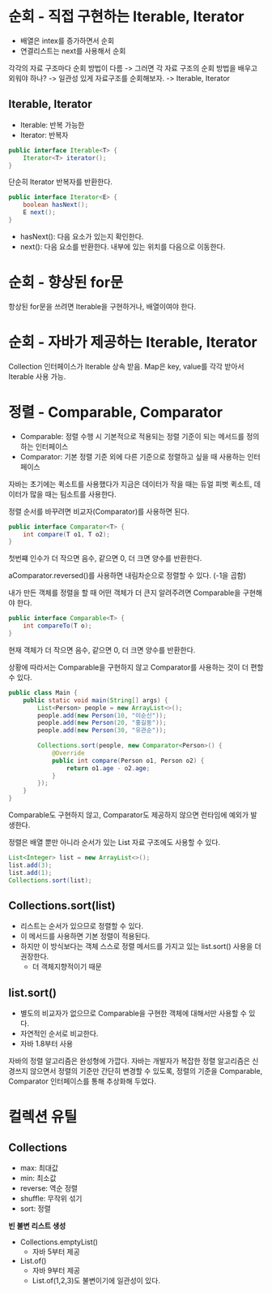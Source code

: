 # 순회 - 직접 구현하는 Iterable, Iterator
- 배열은 intex를 증가하면서 순회
- 연결리스트는 next를 사용해서 순회

각각의 자료 구조마다 순회 방법이 다름 -> 그러면 각 자료 구조의 순회 방법을 배우고 외워야 하나?
-> 일관성 있게 자료구조를 순회해보자. -> Iterable, Iterator

## Iterable, Iterator
- Iterable: 반복 가능한
- Iterator: 반복자

```java
public interface Iterable<T> {
    Iterator<T> iterator();
}
```
단순히 Iterator 반복자를 반환한다.

```java
public interface Iterator<E> {
    boolean hasNext();
    E next();
}
```
- hasNext(): 다음 요소가 있는지 확인한다.
- next(): 다음 요소를 반환한다. 내부에 있는 위치를 다음으로 이동한다.

# 순회 - 향상된 for문
항상된 for문을 쓰려면 Iterable을 구현하거나, 배열이여야 한다.

# 순회 - 자바가 제공하는 Iterable, Iterator
Collection 인터페이스가 Iterable 상속 받음.
Map은 key, value를 각각 받아서 Iterable 사용 가능.

# 정렬 - Comparable, Comparator
- Comparable: 정렬 수행 시 기본적으로 적용되는 정렬 기준이 되는 메서드를 정의하는 인터페이스
- Comparator: 기본 정렬 기준 외에 다른 기준으로 정렬하고 싶을 때 사용하는 인터페이스

자바는 초기에는 퀵소트를 사용했다가
지금은 데이터가 작을 때는 듀얼 피벗 퀵소트, 데이터가 많을 때는 팀소트를 사용한다.

정렬 순서를 바꾸려면 비교자(Comparator)를 사용하면 된다.
```java
public interface Comparator<T> {
    int compare(T o1, T o2);
}
```
첫번쨰 인수가 더 작으면 음수, 같으면 0, 더 크면 양수를 반환한다.

aComparator.reversed()를 사용하면 내림차순으로 정렬할 수 있다. (-1을 곱함)

내가 만든 객체를 정렬을 할 때 어떤 객체가 더 큰지 알려주려면 Comparable을 구현해야 한다.
```java
public interface Comparable<T> {
    int compareTo(T o);
}
```
현재 객체가 더 작으면 음수, 같으면 0, 더 크면 양수를 반환한다.

상황에 따라서는 Comparable을 구현하지 않고 Comparator를 사용하는 것이 더 편할 수 있다.
```java
public class Main {
    public static void main(String[] args) {
        List<Person> people = new ArrayList<>();
        people.add(new Person(10, "이순신"));
        people.add(new Person(20, "홍길동"));
        people.add(new Person(30, "유관순"));
        
        Collections.sort(people, new Comparator<Person>() {
            @Override
            public int compare(Person o1, Person o2) {
                return o1.age - o2.age;
            }
        });
    }
}
```

Comparable도 구현하지 않고, Comparator도 제공하지 않으면 런타임에 예외가 발생한다.

정렬은 배열 뿐만 아니라 순서가 있는 List 자료 구조에도 사용할 수 있다.
```java
List<Integer> list = new ArrayList<>();
list.add(3);
list.add(1);
Collections.sort(list);
```

## Collections.sort(list)
- 리스트는 순서가 있으므로 정렬할 수 있다.
- 이 메서드를 사용하면 기본 정렬이 적용된다.
- 하지만 이 방식보다는 객체 스스로 정렬 메서드를 가지고 있는 list.sort() 사용을 더 권장한다.
  - 더 객체지향적이기 때문

## list.sort()
- 별도의 비교자가 없으므로 Comparable을 구현한 객체에 대해서만 사용할 수 있다.
- 자연적인 순서로 비교한다.
- 자바 1.8부터 사용

자바의 정렬 알고리즘은 완성형에 가깝다.
자바는 개발자가 복잡한 정렬 알고리즘은 신경쓰지 않으면서 정렬의 기준만 간단히 변경할 수 있도록, 정렬의 기준을 Comparable, Comparator 인터페이스를 통해 추상화해 두었다.

# 컬렉션 유틸
## Collections
- max: 최대값
- min: 최소값
- reverse: 역순 정렬
- shuffle: 무작위 섞기
- sort: 정렬

**빈 불변 리스트 생성**
- Collections.emptyList()
  - 자바 5부터 제공
- List.of()
  - 자바 9부터 제공
  - List.of(1,2,3)도 불변이기에 일관성이 있다.


